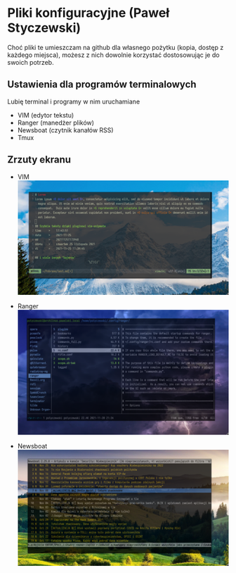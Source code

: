 # Pliki konfiguracyjne (Paweł Styczewski)

Choć pliki te umieszczam na github dla własnego pożytku (kopia, dostęp z każdego miejsca), możesz z nich dowolnie korzystać dostosowując je do swoich potrzeb.

## Ustawienia dla programów terminalowych
Lubię terminal i programy w nim uruchamiane

- VIM  (edytor tekstu)
- Ranger (manedżer plików)
- Newsboat (czytnik kanałów RSS)
- Tmux

## Zrzuty ekranu
- VIM
![zrzut vim](https://github.com/styczewski/dotfiles/blob/master/screenshots/vim.png)

- Ranger
![zrzut ranger](https://github.com/styczewski/dotfiles/blob/master/screenshots/ranger.png)

- Newsboat
![zrzut newsboat](https://github.com/styczewski/dotfiles/blob/master/screenshots/newsboat.png)
